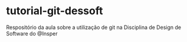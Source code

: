 # tutorial-git-dessoft
Respositório da aula sobre a utilização de git na Disciplina de Design de Software do @Insper
